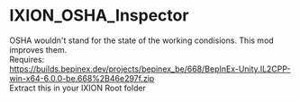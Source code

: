 # IXION_OSHA_Inspector
OSHA wouldn't stand for the state of the working condisions. This mod improves them.<BR>
Requires: <BR>
https://builds.bepinex.dev/projects/bepinex_be/668/BepInEx-Unity.IL2CPP-win-x64-6.0.0-be.668%2B46e297f.zip<BR>
Extract this in your IXION Root folder
